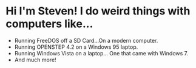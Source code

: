 # Hi I'm Steven! I do weird things with computers like...
- Running FreeDOS off a SD Card...On a modern computer.
- Running OPENSTEP 4.2 on a Windows 95 laptop.
- Running Windows Vista on a laptop... One that came with Windows 7.
- And much more!
